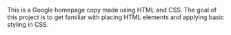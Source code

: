 This is a Google homepage copy made using HTML and CSS. The goal of this project is to get familiar with placing HTML elements and applying basic styling in CSS.